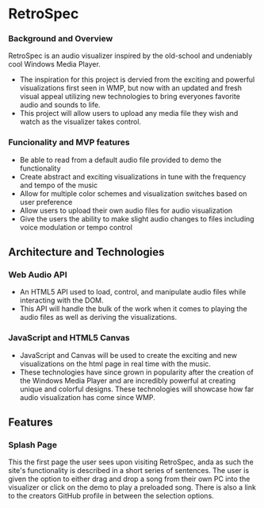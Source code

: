 # RetroSpec

### Background and Overview 

RetroSpec is an audio visualizer inspired by the old-school and undeniably cool Windows Media Player.
+ The inspiration for this project is dervied from the exciting and powerful visualizations first seen in WMP, but now with an updated and fresh visual appeal utilizing new technologies to bring everyones favorite audio and sounds to life.
+ This project will allow users to upload any media file they wish and watch as the visualizer takes control.

### Funcionality and MVP features
+ Be able to read from a default audio file provided to demo the functionality
+ Create abstract and exciting visualizations in tune with the frequency and tempo of the music
+ Allow for multiple color schemes and visualization switches based on user preference
+ Allow users to upload their own audio files for audio visualization
+ Give the users the ability to make slight audio changes to files including voice modulation or tempo control

## Architecture and Technologies
  ### Web Audio API
  + An HTML5 API used to load, control, and manipulate audio files while interacting with the DOM.
  + This API will handle the bulk of the work when it comes to playing the audio files as well as deriving the visualizations.
  ### JavaScript and HTML5 Canvas
  + JavaScript and Canvas will be used to create the exciting and new visualizations on the html page in real time with the music.
  + These technologies have since grown in popularity after the creation of the Windows Media Player and are incredibly powerful at creating unique and colorful designs. These technologies will showcase how far audio visualization has come since WMP.
  
## Features 

### Splash Page 

This the first page the user sees upon visiting RetroSpec, anda as such the site's functionality is described in a short series of sentences. The user is given the option to either drag and drop a song from their own PC into the visualizer or click on the demo to play a preloaded song. There is also a link to the creators GitHub profile in between the selection options.
